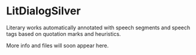 # LitDialogSilver
Literary works automatically annotated with speech segments and speech tags based on quotation marks and heuristics.


More info and files will soon appear here.
